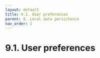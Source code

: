 ```yaml
---
layout: default
title: 9.1. User preferences
parent: 9. Local data persistence
nav_order: 1
---
```


# 9.1. User preferences 
